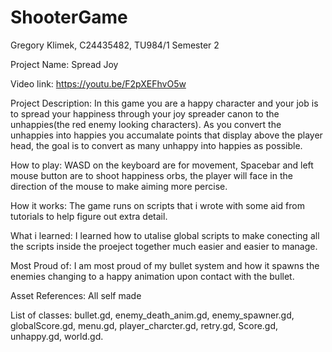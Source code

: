 # ShooterGame
Gregory Klimek, C24435482, TU984/1 Semester 2

Project Name: Spread Joy

Video link: https://youtu.be/F2pXEFhvO5w

Project Description: In this game you are a happy character and your job is to spread your happiness through your joy spreader canon to the unhappies(the red enemy looking characters). As you convert the unhappies into happies you accumalate points that display above the player head, the goal is to convert as many unhappy into happies as possible.

How to play: WASD on the keyboard are for movement, Spacebar and left mouse button are to shoot happiness orbs, the player will face in the direction of the mouse to make aiming more percise.

How it works: The game runs on scripts that i wrote with some aid from tutorials to help figure out extra detail.

What i learned: I learned how to utalise global scripts to make conecting all the scripts inside the proeject together much easier and easier to manage.

Most Proud of: I am most proud of my bullet system and how it spawns the enemies changing to a happy animation upon contact with the bullet. 

Asset References: All self made

List of classes: bullet.gd, enemy_death_anim.gd, enemy_spawner.gd, globalScore.gd, menu.gd, player_charcter.gd, retry.gd, Score.gd, unhappy.gd, world.gd.
